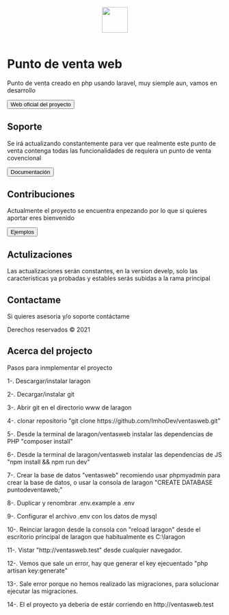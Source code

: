 <header class="pb-3 mb-4 border-bottom">
	<a href="/" class="d-flex align-items-center text-dark text-decoration-none">
		<img width="60" height="60" src="https://cdn-icons-png.flaticon.com/512/3408/3408740.png" class="custom-logo"></img>
		<span class="pt-8 mt-4">  </span>
	</a>
</header>

<div class="p-5 mb-4 bg-light rounded-3">
	<div class="container-fluid py-5">
		<h1 class="display-5 fw-bold">Punto de venta web</h1>
		<p class="col-md-8 fs-4">Punto de venta creado en php usando laravel, muy siemple aun, vamos en desarrollo</p>
		<button class="btn btn-primary btn-lg" type="button">Web oficial del proyecto</button>
	</div>
</div>

<div class="row align-items-md-stretch">
	<div class="col-md-6">
		<div class="h-100 p-5 text-white bg-dark rounded-3">
			<h2>Soporte</h2>
			<p>Se irá actualizando constantemente para ver que realmente este punto de venta contenga todas las funcionalidades de requiera un punto de venta covencional</p>
			<button class="btn btn-outline-light" type="button">Documentación</button>
		</div>
	</div>
	<div class="col-md-6">
		<div class="h-100 p-5 bg-light border rounded-3">
			<h2>Contribuciones</h2>
			<p>Actualmente el proyecto se encuentra enpezando por lo que si quieres aportar eres bienvenido</p>
			<button href="ventasweb.ml" class="btn btn-outline-secondary" type="button">Ejemplos</button>
            <h2>Actulizaciones</h2>
			<p>Las actualizaciones serán constantes, en la version develp, solo las caracteristicas ya probadas y estables serás subidas a la rama principal </p>
            <h2>Contactame </h2>
			<p>Si quieres asesoria y/o soporte contáctame</p>
		</div>
	</div>
</div>

<footer class="pt-3 mt-4 text-muted border-top">
	Derechos reservados &copy; 2021
</footer>


## Acerca del projecto

Pasos para inmplementar el proyecto

<p>1-. Descargar/instalar laragon</p>
<p>2-. Decargar/instalar git</p>
<p>3-. Abrir git en el directorio www de laragon</p>
<p>4-. clonar repositorio "git clone https://github.com/ImhoDev/ventasweb.git"</p>
<p>5-. Desde la terminal de laragon/ventasweb instalar las dependencias de PHP "composer install"</p>
<p>6-. Desde la terminal de laragon/ventasweb instalar las dependencias de JS "npm install && npm run dev"</p>
<p>7-. Crear la base de datos "ventasweb" recomiendo usar phpmyadmin para crear la base de datos, o usar la consola de laragon "CREATE DATABASE puntodeventaweb;"</p>
<p>8-. Duplicar y renombrar .env.example a .env</o>
<p>9-. Configurar el archivo .env con los datos de mysql</p>
<p>10-. Reinciar laragon desde la consola con "reload laragon" desde el escritorio principal de laragon que habitualmente es C:\laragon </p>
<p>11-. Vistar "http://ventasweb.test" desde cualquier navegador.</p>
<p>12-. Vemos que sale un error, hay que generar el key ejecuentado "php artisan key:generate"</p>
<p>13-. Sale error porque no hemos realizado las migraciones, para solucionar ejecutar las migraciones. </p>
<p>14-. El el proyecto ya deberia de estár corriendo en http://ventasweb.test

